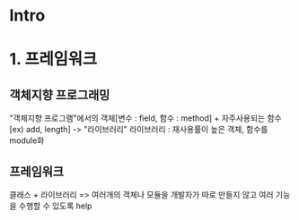 Intro
=====
# 1. 프레임워크
## 객체지향 프로그래밍
"객체지향 프로그램"에서의 객체[변수 : field, 함수 : method] + 자주사용되는 함수 [ex) add, length] -> "라이브러리"
라이브러리 : 재사용률이 높은 객체, 함수를 module화

## 프레임워크
클래스 + 라이브러리 => 여러개의 객체나 모듈을 개발자가 따로 만들지 않고 여러 기능을 수행할 수 있도록 help